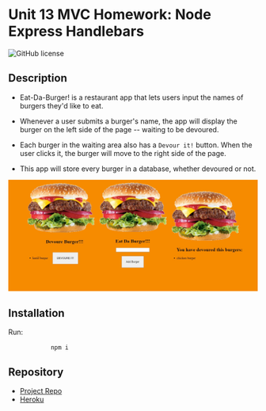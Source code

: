 # Unit 13 MVC Homework: Node Express Handlebars
![GitHub license](https://img.shields.io/badge/Made%20by-%40tarazin-pink)

## Description 

* Eat-Da-Burger! is a restaurant app that lets users input the names of burgers they'd like to eat.

* Whenever a user submits a burger's name, the app will display the burger on the left side of the page -- waiting to be devoured.

* Each burger in the waiting area also has a `Devour it!` button. When the user clicks it, the burger will move to the right side of the page.

* This app will store every burger in a database, whether devoured or not.

![pic1](./public/assets/img/pic1.JPG) 

## Installation
Run:

                npm i

## Repository

- [Project Repo](https://github.com/tarazin/burger)
- [Heroku](https://tarazin-burger-app.herokuapp.com/)
